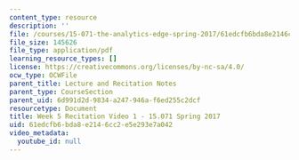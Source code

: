 ```yaml
---
content_type: resource
description: ''
file: /courses/15-071-the-analytics-edge-spring-2017/61edcfb6bda8e2146cc2e5e293e7a042_MIT15_071S17_Unit5_Recitation.pdf
file_size: 145626
file_type: application/pdf
learning_resource_types: []
license: https://creativecommons.org/licenses/by-nc-sa/4.0/
ocw_type: OCWFile
parent_title: Lecture and Recitation Notes
parent_type: CourseSection
parent_uid: 6d991d2d-9834-a247-946a-f6ed255c2dcf
resourcetype: Document
title: Week 5 Recitation Video 1 - 15.071 Spring 2017
uid: 61edcfb6-bda8-e214-6cc2-e5e293e7a042
video_metadata:
  youtube_id: null
---
```

